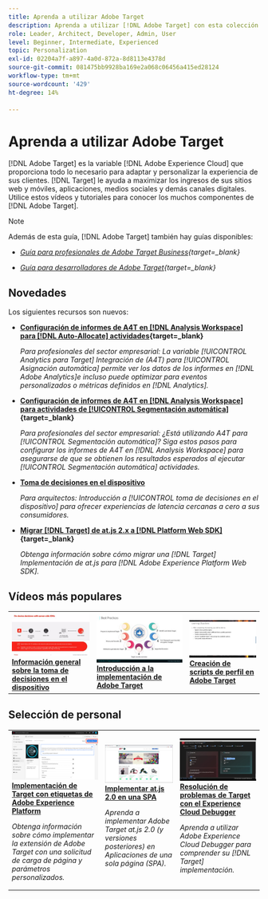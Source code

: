 ```yaml
---
title: Aprenda a utilizar Adobe Target
description: Aprenda a utilizar [!DNL Adobe Target] con esta colección de tutoriales y vídeos que abarcan todos sus componentes.
role: Leader, Architect, Developer, Admin, User
level: Beginner, Intermediate, Experienced
topic: Personalization
exl-id: 02204a7f-a897-4a0d-872a-8d8113e4378d
source-git-commit: 081475bb9928ba169e2a068c06456a415ed28124
workflow-type: tm+mt
source-wordcount: '429'
ht-degree: 14%

---
```


# Aprenda a utilizar Adobe Target

[!DNL Adobe Target] es la variable [!DNL Adobe Experience Cloud] que proporciona todo lo necesario para adaptar y personalizar la experiencia de sus clientes. [!DNL Target] le ayuda a maximizar los ingresos de sus sitios web y móviles, aplicaciones, medios sociales y demás canales digitales. Utilice estos vídeos y tutoriales para conocer los muchos componentes de [!DNL Adobe Target].

>[!NOTE]
>
>Además de esta guía, [!DNL Adobe Target] también hay guías disponibles:
>
>* *[Guía para profesionales de Adobe Target Business](https://experienceleague.adobe.com/docs/target/using/target-home.html?lang=es){target=_blank}*
>
>* *[Guía para desarrolladores de Adobe Target](https://experienceleague.adobe.com/docs/target-dev/developer/overview.html){target=_blank}*


## Novedades

Los siguientes recursos son nuevos:

* **[Configuración de informes de A4T en [!DNL Analysis Workspace] para [!DNL Auto-Allocate] actividades](integrations/set-up-a4t-reports-in-analysis-workspace-for-auto-allocate-activities.md){target=_blank}**

   *Para profesionales del sector empresarial: La variable [!UICONTROL Analytics para Target] Integración de (A4T) para [!UICONTROL Asignación automática] permite ver los datos de los informes en [!DNL Adobe Analytics]e incluso puede optimizar para eventos personalizados o métricas definidos en [!DNL Analytics].*


* **[Configuración de informes de A4T en [!DNL Analysis Workspace] para actividades de [!UICONTROL Segmentación automática]](integrations/set-up-a4t-reports-in-analysis-workspace-for-auto-target-activities.md){target=_blank}**

   *Para profesionales del sector empresarial: ¿Está utilizando A4T para [!UICONTROL Segmentación automática]? Siga estos pasos para configurar los informes de A4T en [!DNL Analysis Workspace] para asegurarse de que se obtienen los resultados esperados al ejecutar [!UICONTROL Segmentación automática] actividades.*

* **[Toma de decisiones en el dispositivo](implementation/on-device-decisioning-overview.md)**

   *Para arquitectos: Introducción a [!UICONTROL toma de decisiones en el dispositivo] para ofrecer experiencias de latencia cercanas a cero a sus consumidores.*

* **[Migrar [!DNL Target] de at.js 2.x a [!DNL Platform Web SDK]](https://experienceleague.adobe.com/docs/platform-learn/migrate-target-to-websdk/introduction.html?lang=es){target=_blank}**

   *Obtenga información sobre cómo migrar una [!DNL Target] Implementación de at.js para [!DNL Adobe Experience Platform Web SDK].*

## Vídeos más populares

<table>
<tr>
  <td>
    <a href="https://experienceleague.adobe.com/docs/target-dev/developer/server-side/on-device-decisioning/overview.html"> 
      <img alt="Información general sobre la toma de decisiones en el dispositivo" src="./assets/329032.png"/>
    </a>
    <div>
      <a href="https://experienceleague.adobe.com/docs/target-dev/developer/server-side/on-device-decisioning/overview.html">
    <strong>Información general sobre la toma de decisiones en el dispositivo</strong>
    </a>
    </div>
    <!--- <p>
    <em>Learn how to implement the Adobe Target extension with a page load request and custom parameters.</em>
    <p> --->
  </td>
   <td>
    <a href="https://experienceleague.adobe.com/docs/target-learn/tutorials/implementation/2.1-intro-to-target-implementation.html">
      <img alt="Introducción a la implementación de Adobe Target" src="./assets/35139.png" />
    </a>
    <div>
    <a href="https://experienceleague.adobe.com/docs/target-learn/tutorials/implementation/2.1-intro-to-target-implementation.html">
    <strong>Introducción a la implementación de Adobe Target</strong>
    </a>
    </div>
    <!--- <p>
    <em> Learn how to implement at.js 2.0 (and later) in SPAs.</em>
    <p> --->
  </td>
  <td>
    <a href="https://experienceleague.adobe.com/docs/target-learn/tutorials/audiences/create-profile-scripts.html">
      <img alt="Creación de scripts de perfil en Adobe Target" src="./assets/17394.png" />
    </a>
    <div>
      <a href="https://experienceleague.adobe.com/docs/target-learn/tutorials/audiences/create-profile-scripts.html">
    <strong>Creación de scripts de perfil en Adobe Target</strong>
    </a>
    </div>
    <!--- <p>
    <em>Learn how to use the Adobe Experience Cloud Debugger to understand your [!DNL Target] implementation. Learn how to quickly view your library configuration, examine requests to make sure that your custom parameters are being passed correctly, turn on console logging, and disable all [!DNL Target] requests, and use the Mbox Trace tool.</em>
    <p> --->
  </td>
</tr>
</table>

## Selección de personal

<table>
<tr>
  <td>
    <a href="https://experienceleague.adobe.com/docs/platform-learn/implement-in-websites/implement-solutions/target.html"> 
      <img alt="Implementación de Target con etiquetas de Adobe Experience Platform" src="./assets/add-adobe-target.png"/>
    </a>
    <div>
      <a href="https://experienceleague.adobe.com/docs/platform-learn/implement-in-websites/implement-solutions/target.html">
    <strong>Implementación de Target con etiquetas de Adobe Experience Platform</strong>
    </a>
    </div>
    <p>
    <em>Obtenga información sobre cómo implementar la extensión de Adobe Target con una solicitud de carga de página y parámetros personalizados.</em>
    <p>
  </td>
   <td>
    <a href="https://experienceleague.adobe.com/docs/target-learn/tutorials/implementation/implement-atjs-20-in-a-single-page-application.html">
      <img alt="Implementar Adobe Target at.js 2.0 en una aplicación de una sola página (SPA)" src="./assets/26248.png" />
    </a>
    <div>
    <a href="https://experienceleague.adobe.com/docs/target-learn/tutorials/implementation/implement-atjs-20-in-a-single-page-application.html">
    <strong>Implementar at.js 2.0 en una SPA</strong>
    </a>
    </div>
    <p>
    <em> Aprenda a implementar Adobe Target at.js 2.0 (y versiones posteriores) en Aplicaciones de una sola página (SPA).</em>
    <p>
  </td>
  <td>
    <a href="https://experienceleague.adobe.com/docs/target-learn/tutorials/troubleshooting/troubleshoot-with-the-experience-cloud-debugger.html">
      <img alt="Resolución de problemas de Target con el Experience Cloud Debugger" src="./assets/23115.png" />
    </a>
    <div>
      <a href="https://experienceleague.adobe.com/docs/target-learn/tutorials/troubleshooting/troubleshoot-with-the-experience-cloud-debugger.html">
    <strong>Resolución de problemas de Target con el Experience Cloud Debugger</strong>
    </a>
    </div>
    <p>
    <em>Aprenda a utilizar Adobe Experience Cloud Debugger para comprender su [!DNL Target] implementación.</em>
    <p>
  </td>
</tr>
</table>
